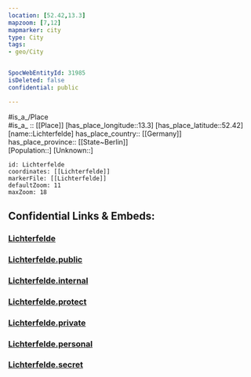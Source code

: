 ```yaml
---
location: [52.42,13.3] 
mapzoom: [7,12] 
mapmarker: city 
type: City
tags:
- geo/City


SpocWebEntityId: 31985
isDeleted: false
confidential: public

---
```

#is_a_/Place  
#is_a_ :: [[Place]] 
[has_place_longitude::13.3] 
[has_place_latitude::52.42] 
[name::Lichterfelde] 
has_place_country:: [[Germany]]  
has_place_province:: [[State~Berlin]]  
[Population::] 
[Unknown::] 


```leaflet
id: Lichterfelde
coordinates: [[Lichterfelde]] 
markerFile: [[Lichterfelde]] 
defaultZoom: 11 
maxZoom: 18
```


## Confidential Links & Embeds: 

### [Lichterfelde](/_Standards/Earth/Continent/Europe/Europe~Central/Germany/Germany~West/State~Berlin/cities~Berlin/Lichterfelde.md) 

### [Lichterfelde.public](/_public/Earth/Continent/Europe/Europe~Central/Germany/Germany~West/State~Berlin/cities~Berlin/Lichterfelde.public.md) 

### [Lichterfelde.internal](/_internal/Earth/Continent/Europe/Europe~Central/Germany/Germany~West/State~Berlin/cities~Berlin/Lichterfelde.internal.md) 

### [Lichterfelde.protect](/_protect/Earth/Continent/Europe/Europe~Central/Germany/Germany~West/State~Berlin/cities~Berlin/Lichterfelde.protect.md) 

### [Lichterfelde.private](/_private/Earth/Continent/Europe/Europe~Central/Germany/Germany~West/State~Berlin/cities~Berlin/Lichterfelde.private.md) 

### [Lichterfelde.personal](/_personal/Earth/Continent/Europe/Europe~Central/Germany/Germany~West/State~Berlin/cities~Berlin/Lichterfelde.personal.md) 

### [Lichterfelde.secret](/_secret/Earth/Continent/Europe/Europe~Central/Germany/Germany~West/State~Berlin/cities~Berlin/Lichterfelde.secret.md)

